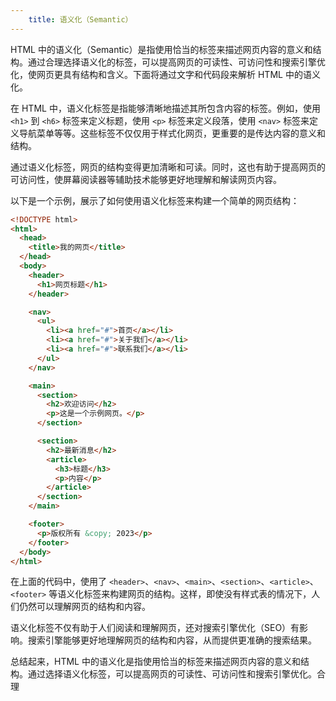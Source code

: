 ```yaml
---
    title: 语义化（Semantic）
---
```

HTML 中的语义化（Semantic）是指使用恰当的标签来描述网页内容的意义和结构。通过合理选择语义化的标签，可以提高网页的可读性、可访问性和搜索引擎优化，使网页更具有结构和含义。下面将通过文字和代码段来解析 HTML 中的语义化。

在 HTML 中，语义化标签是指能够清晰地描述其所包含内容的标签。例如，使用` <h1>` 到 `<h6>` 标签来定义标题，使用 `<p>` 标签来定义段落，使用 `<nav>` 标签来定义导航菜单等等。这些标签不仅仅用于样式化网页，更重要的是传达内容的意义和结构。

通过语义化标签，网页的结构变得更加清晰和可读。同时，这也有助于提高网页的可访问性，使屏幕阅读器等辅助技术能够更好地理解和解读网页内容。

以下是一个示例，展示了如何使用语义化标签来构建一个简单的网页结构：


```html
<!DOCTYPE html>
<html>
  <head>
    <title>我的网页</title>
  </head>
  <body>
    <header>
      <h1>网页标题</h1>
    </header>

    <nav>
      <ul>
        <li><a href="#">首页</a></li>
        <li><a href="#">关于我们</a></li>
        <li><a href="#">联系我们</a></li>
      </ul>
    </nav>

    <main>
      <section>
        <h2>欢迎访问</h2>
        <p>这是一个示例网页。</p>
      </section>

      <section>
        <h2>最新消息</h2>
        <article>
          <h3>标题</h3>
          <p>内容</p>
        </article>
      </section>
    </main>

    <footer>
      <p>版权所有 &copy; 2023</p>
    </footer>
  </body>
</html>
```
在上面的代码中，使用了 ``<header>``、``<nav>``、``<main>``、``<section>``、``<article>``、``<footer>`` 等语义化标签来构建网页的结构。这样，即使没有样式表的情况下，人们仍然可以理解网页的结构和内容。

语义化标签不仅有助于人们阅读和理解网页，还对搜索引擎优化（SEO）有影响。搜索引擎能够更好地理解网页的结构和内容，从而提供更准确的搜索结果。

总结起来，HTML 中的语义化是指使用恰当的标签来描述网页内容的意义和结构。通过选择语义化标签，可以提高网页的可读性、可访问性和搜索引擎优化。合理